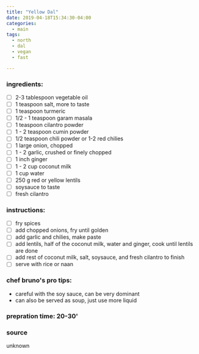 ```yaml
---
title: "Yellow Dal"
date: 2019-04-18T15:34:30-04:00
categories:
  - main 
tags:
  - north
  - dal
  - vegan
  - fast

---
```


### ingredients:

- [ ] 2-3 tablespoon vegetable oil
- [ ] 1 teaspoon salt, more to taste
- [ ] 1 teaspoon turmeric
- [ ] 1/2 - 1 teaspoon garam masala
- [ ] 1 teaspoon cilantro powder
- [ ] 1 - 2 teaspoon cumin powder
- [ ] 1/2 teaspoon chili powder or 1-2 red chilies
- [ ] 1 large onion, chopped
- [ ] 1 - 2 garlic, crushed or finely chopped
- [ ] 1 inch ginger
- [ ] 1 - 2 cup coconut milk
- [ ] 1 cup water
- [ ] 250 g red or yellow lentils
- [ ] soysauce to taste
- [ ] fresh cilantro

### instructions:
- [ ] fry spices
- [ ] add chopped onions, fry until golden
- [ ] add garlic and chilies, make paste
- [ ] add lentils, half of the coconut milk, water and ginger, cook until lentils are done
- [ ] add rest of coconut milk, salt, soysauce, and fresh cilantro to finish
- [ ] serve with rice or naan

### chef bruno's pro tips:

- careful with the soy sauce, can be very dominant
- can also be served as soup, just use more liquid

### prepration time: 20-30'

### source

unknown


